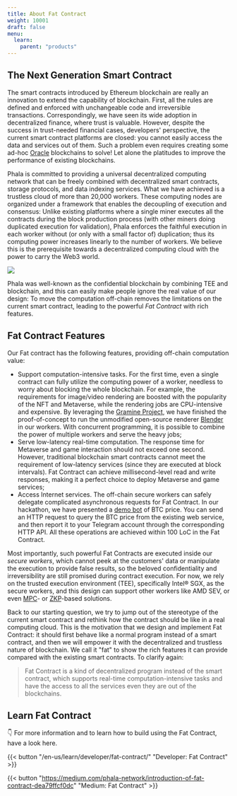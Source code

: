 ```yaml
---
title: About Fat Contract
weight: 10001
draft: false
menu:
  learn:
    parent: "products"
---
```


## The Next Generation Smart Contract

The smart contracts introduced by Ethereum blockchain are really an innovation to extend the capability of blockchain. First, all the rules are defined and enforced with unchangeable code and irreversible transactions. Correspondingly, we have seen its wide adoption in decentralized finance, where trust is valuable. However, despite the success in trust-needed financial cases, developers' perspective, the current smart contract platforms are closed: you cannot easily access the data and services out of them. Such a problem even requires creating some ad-hoc [Oracle](https://en.wikipedia.org/wiki/Blockchain_oracle) blockchains to solve! Let alone the platitudes to improve the performance of existing blockchains.

Phala is committed to providing a universal decentralized computing network that can be freely combined with decentralized smart contracts, storage protocols, and data indexing services. What we have achieved is a trustless cloud of more than 20,000 workers. These computing nodes are organized under a framework that enables the decoupling of execution and consensus: Unlike existing platforms where a single miner executes all the contracts during the block production process (with other miners doing duplicated execution for validation), Phala enforces the faithful execution in each worker without (or only with a small factor of) duplication; thus its computing power increases linearly to the number of workers. We believe this is the prerequisite towards a decentralized computing cloud with the power to carry the Web3 world.

![](https://i.imgur.com/3p6M1DQ.png)

Phala was well-known as the confidential blockchain by combining TEE and blockchain, and this can easily make people ignore the real value of our design: To move the computation off-chain removes the limitations on the current smart contract, leading to the powerful *Fat Contract* with rich features.

## Fat Contract Features

Our Fat contract has the following features, providing off-chain computation value: 

- Support computation-intensive tasks. For the first time, even a single contract can fully utilize the computing power of a worker, needless to worry about blocking the whole blockchain. For example, the requirements for image/video rendering are boosted with the popularity of the NFT and Metaverse, while the rendering jobs are CPU-intensive and expensive. By leveraging the [Gramine Project](https://github.com/gramineproject/gramine), we have finished the proof-of-concept to run the unmodified open-source renderer [Blender](https://www.blender.org/) in our workers. With concurrent programming, it is possible to combine the power of multiple workers and serve the heavy jobs;
- Serve low-latency real-time computation. The response time for Metaverse and game interaction should not exceed one second. However, traditional blockchain smart contracts cannot meet the requirement of low-latency services (since they are executed at block intervals). Fat Contract can achieve millisecond-level read and write responses, making it a perfect choice to deploy Metaverse and game services;
- Access Internet services. The off-chain secure workers can safely delegate complicated asynchronous requests for Fat Contract. In our hackathon, we have presented a [demo bot](https://github.com/Phala-Network/phala-blockchain/tree/encode-hackathon-2021) of BTC price. You can send an HTTP request to query the BTC price from the existing web service, and then report it to your Telegram account through the corresponding HTTP API. All these operations are achieved within 100 LoC in the Fat Contract.

Most importantly, such powerful Fat Contracts are executed inside our *secure workers*, which cannot peek at the customers' data or manipulate the execution to provide false results, so the beloved confidentiality and irreversibility are still promised during contract execution. For now, we rely on the trusted execution environment (TEE), specifically Intel® SGX, as the secure workers, and this design can support other workers like AMD SEV, or even [MPC](https://en.wikipedia.org/wiki/Secure_multi-party_computation)- or [ZKP](https://en.wikipedia.org/wiki/Zero-knowledge_proof)-based solutions.

Back to our starting question, we try to jump out of the stereotype of the current smart contract and rethink how the contract should be like in a real computing cloud. This is the motivation that we design and implement Fat Contract: it should first behave like a normal program instead of a smart contract, and then we will empower it with the decentralized and trustless nature of blockchain. We call it "fat" to show the rich features it can provide compared with the existing smart contracts. To clarify again:

> Fat Contract is a kind of decentralized program instead of the smart contract, which supports real-time computation-intensive tasks and have the access to all the services even they are out of the blockchains.

## Learn Fat Contract

:point_down: For more information and to learn how to build using the Fat Contract, have a look here.

{{< button "/en-us/learn/developer/fat-contract/" "Developer: Fat Contract" >}}

{{< button "https://medium.com/phala-network/introduction-of-fat-contract-dea79ffcf0dc" "Medium: Fat Contract" >}}